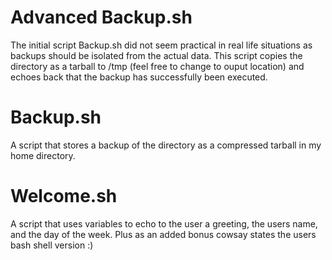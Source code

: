 # Advanced Backup.sh

The initial script Backup.sh did not seem practical in real life situations as backups should be isolated from the actual data. 
This script copies the directory as a tarball to /tmp (feel free to change to ouput location) and echoes back that the backup has successfully been executed. 

# Backup.sh

A script that stores a backup of the directory as a compressed tarball in my home directory.

# Welcome.sh

A script that uses variables to echo to the user a greeting, the users name, and the day of the week. Plus as an added bonus cowsay states the users bash shell version :) 
